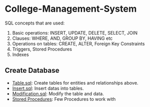 # College-Management-System

SQL concepts that are used:
1. Basic operations: INSERT, UPDATE, DELETE, SELECT, JOIN
2. Clauses: WHERE, AND, GROUP BY, HAVING etc
3. Operations on tables: CREATE, ALTER, Foreign Key Constraints
4. Triggers, Stored Procedures
5. Indexes

## Create Database

* [Table.sql](): Create tables for entities and relationships above.
* [Insert.sql](): Insert datas into tables.
* [Modification.sql](): Modify the table and data.
* [Stored Procedures](): Few Procedures to work with
